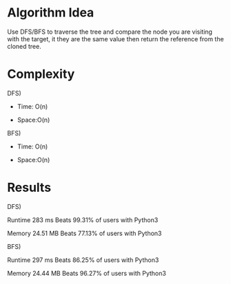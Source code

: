 # Algorithm Idea

Use DFS/BFS to traverse the tree and compare the node you are visiting with the target, it they are the same value then return the reference from the cloned tree.

# Complexity

DFS)

- Time: O(n)

- Space:O(n)

BFS)

- Time: O(n)

- Space:O(n)

# Results

DFS)

Runtime
283
ms
Beats
99.31%
of users with Python3

Memory
24.51
MB
Beats
77.13%
of users with Python3

BFS)

Runtime
297
ms
Beats
86.25%
of users with Python3

Memory
24.44
MB
Beats
96.27%
of users with Python3